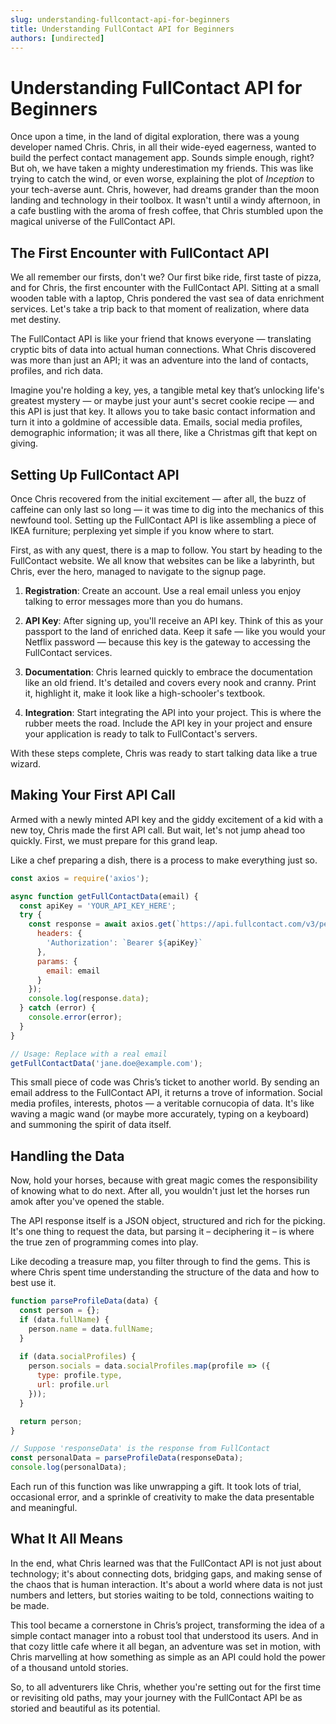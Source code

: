 ```yaml
---
slug: understanding-fullcontact-api-for-beginners
title: Understanding FullContact API for Beginners
authors: [undirected]
---
```



# Understanding FullContact API for Beginners

Once upon a time, in the land of digital exploration, there was a young developer named Chris. Chris, in all their wide-eyed eagerness, wanted to build the perfect contact management app. Sounds simple enough, right? But oh, we have taken a mighty underestimation my friends. This was like trying to catch the wind, or even worse, explaining the plot of *Inception* to your tech-averse aunt. Chris, however, had dreams grander than the moon landing and technology in their toolbox. It wasn't until a windy afternoon, in a cafe bustling with the aroma of fresh coffee, that Chris stumbled upon the magical universe of the FullContact API.

## The First Encounter with FullContact API

We all remember our firsts, don't we? Our first bike ride, first taste of pizza, and for Chris, the first encounter with the FullContact API. Sitting at a small wooden table with a laptop, Chris pondered the vast sea of data enrichment services. Let's take a trip back to that moment of realization, where data met destiny.

The FullContact API is like your friend that knows everyone — translating cryptic bits of data into actual human connections. What Chris discovered was more than just an API; it was an adventure into the land of contacts, profiles, and rich data.

Imagine you're holding a key, yes, a tangible metal key that’s unlocking life's greatest mystery — or maybe just your aunt's secret cookie recipe — and this API is just that key. It allows you to take basic contact information and turn it into a goldmine of accessible data. Emails, social media profiles, demographic information; it was all there, like a Christmas gift that kept on giving.

## Setting Up FullContact API

Once Chris recovered from the initial excitement — after all, the buzz of caffeine can only last so long — it was time to dig into the mechanics of this newfound tool. Setting up the FullContact API is like assembling a piece of IKEA furniture; perplexing yet simple if you know where to start.

First, as with any quest, there is a map to follow. You start by heading to the FullContact website. We all know that websites can be like a labyrinth, but Chris, ever the hero, managed to navigate to the signup page.

1. **Registration**: Create an account. Use a real email unless you enjoy talking to error messages more than you do humans.

2. **API Key**: After signing up, you'll receive an API key. Think of this as your passport to the land of enriched data. Keep it safe — like you would your Netflix password — because this key is the gateway to accessing the FullContact services.

3. **Documentation**: Chris learned quickly to embrace the documentation like an old friend. It's detailed and covers every nook and cranny. Print it, highlight it, make it look like a high-schooler's textbook.

4. **Integration**: Start integrating the API into your project. This is where the rubber meets the road. Include the API key in your project and ensure your application is ready to talk to FullContact's servers.

With these steps complete, Chris was ready to start talking data like a true wizard.

## Making Your First API Call

Armed with a newly minted API key and the giddy excitement of a kid with a new toy, Chris made the first API call. But wait, let's not jump ahead too quickly. First, we must prepare for this grand leap.

Like a chef preparing a dish, there is a process to make everything just so.

```javascript
const axios = require('axios');

async function getFullContactData(email) {
  const apiKey = 'YOUR_API_KEY_HERE';
  try {
    const response = await axios.get(`https://api.fullcontact.com/v3/person.enrich`, {
      headers: {
        'Authorization': `Bearer ${apiKey}`
      },
      params: {
        email: email
      }
    });
    console.log(response.data);
  } catch (error) {
    console.error(error);
  }
}

// Usage: Replace with a real email
getFullContactData('jane.doe@example.com');
```

This small piece of code was Chris’s ticket to another world. By sending an email address to the FullContact API, it returns a trove of information. Social media profiles, interests, photos — a veritable cornucopia of data. It's like waving a magic wand (or maybe more accurately, typing on a keyboard) and summoning the spirit of data itself.

## Handling the Data

Now, hold your horses, because with great magic comes the responsibility of knowing what to do next. After all, you wouldn't just let the horses run amok after you've opened the stable.

The API response itself is a JSON object, structured and rich for the picking. It's one thing to request the data, but parsing it – deciphering it – is where the true zen of programming comes into play.

Like decoding a treasure map, you filter through to find the gems. This is where Chris spent time understanding the structure of the data and how to best use it.

```javascript
function parseProfileData(data) {
  const person = {};
  if (data.fullName) {
    person.name = data.fullName;
  }
  
  if (data.socialProfiles) {
    person.socials = data.socialProfiles.map(profile => ({
      type: profile.type,
      url: profile.url
    }));
  }

  return person;
}

// Suppose 'responseData' is the response from FullContact
const personalData = parseProfileData(responseData);
console.log(personalData);
```

Each run of this function was like unwrapping a gift. It took lots of trial, occasional error, and a sprinkle of creativity to make the data presentable and meaningful.

## What It All Means

In the end, what Chris learned was that the FullContact API is not just about technology; it's about connecting dots, bridging gaps, and making sense of the chaos that is human interaction. It's about a world where data is not just numbers and letters, but stories waiting to be told, connections waiting to be made.

This tool became a cornerstone in Chris’s project, transforming the idea of a simple contact manager into a robust tool that understood its users. And in that cozy little cafe where it all began, an adventure was set in motion, with Chris marvelling at how something as simple as an API could hold the power of a thousand untold stories.

So, to all adventurers like Chris, whether you're setting out for the first time or revisiting old paths, may your journey with the FullContact API be as storied and beautiful as its potential.